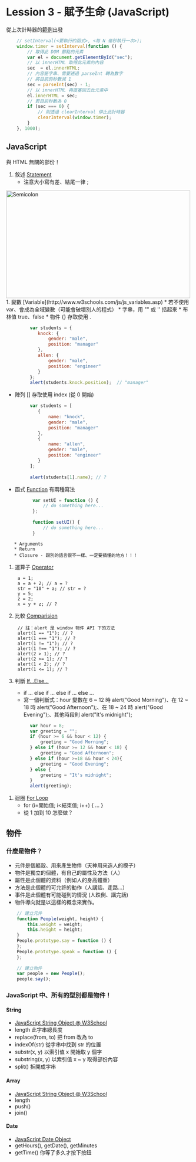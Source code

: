 # Lession 3 - 賦予生命 (JavaScript)

從上次計時器的[範例](http://jsfiddle.net/josephj/jZrgW/4/)出發 

```javascript
    // setInterval(<要執行的函式>, <每 N 毫秒執行一次>);
    window.timer = setInterval(function () {
        // 取得此 DOM 節點的元素
        var el = document.getElementById("sec");
        // 以 innerHTML 取得此元素的內容
        sec  = el.innerHTML;
        // 內容是字串、需要透過 parseInt 轉為數字
        // 將目前的秒數減 1
        sec = parseInt(sec) - 1;
        // 以 innerHTML 再度塞回去此元素中
        el.innerHTML = sec;
        // 若目前秒數為 0
        if (sec === 0) {
            // 則透過 clearInterval 停止此計時器
            clearInterval(window.timer);
        }
    }, 1000);
```

## JavaScript

與 HTML 無關的部份！

1. 敘述 [Statement](http://www.w3schools.com/js/js_statements.asp)
   * 注意大小寫有差、結尾一律 ;
<img src="http://farm9.staticflickr.com/8151/7174006748_8a09841844.jpg" width="500" height="292" alt="Semicolon">
1. 變數 [Variable](http://www.w3schools.com/js/js_variables.asp)
   * 若不使用 var、會成為全域變數（可能會破壞別人的程式）
   * 字串，用 "" 或 '' 括起來
   * 布林值 true、false
   * 物件 {} 存取使用 .

```javascript       
         var students = {
            knock: {
                gender: "male",
                position: "manager" 
            },
            allen: {
                gender: "male",
                position: "engineer"
            }
         };
         alert(students.knock.position);  // "manager"
```
        
       
   * 陣列 [] 存取使用 index (從 0 開始)
   
```javascript       
         var students = [
            {
                name: "knock",
                gender: "male",
                position: "manager"
            },
            {
                name: "allen",
                gender: "male",
                position: "engineer"
            }
         ];
        
         alert(students[1].name); // ?
```

   * 函式 [Function](http://www.w3schools.com/js/js_functions.asp)     有兩種寫法 
    
```javascript       
          var setUI = function () {
              // do something here...
          };
          
          function setUI() {
              // do something here...
          }
```

       * Arguments
       * Return 
       * Closure - 跟別的語言很不一樣、一定要搞懂的地方！！！

        
        
1. 運算子 [Operator](http://www.w3schools.com/js/js_operators.asp) 
    
        a = 1;
        a = a + 2; // a = ?
        str = "10" + a; // str = ?
        y = 5;
        z = 2;
        x = y + z; // ?
    
1. 比較 [Comparision](http://www.w3schools.com/js/js_comparisons.asp)

        // 註：alert 是 window 物件 API 下的方法
        alert(1 == "1"); // ?
        alert(1 === "1"); // ?
        alert(1 != "1"); // ?
        alert(1 !== "1"); // ?
        alert(2 > 1); // ?
        alert(2 >= 1); // ?
        alert(1 < 2); // ?
        alert(1 <= 1); // ?
                
1. 判斷 [If…Else…](http://www.w3schools.com/js/js_if_else.asp)
   * if … else if … else if … else ...
   * 寫一個判斷式：hour 變數在 6 ~ 12 時 alert("Good Morning")、在 12 ~ 18 時 alert("Good Afternoon");、在 18 ~ 24 時 alert("Good Evening");、其他時段則 alert("It's midnight");

```javascript 
         var hour = 8;
         var greeting = "";
         if (hour >= 6 && hour < 12) {
             greeting = "Good Morning";
         } else if (hour >= 12 && hour < 18) {
             greeting = "Good Afternoon";
         } else if (hour >=18 && hour < 24){
             greeting = "Good Evening";
         } else {
             greeting = "It's midnight";
         }       
         alert(greeting);
```
        
1. 迴圈 [For Loop](http://www.w3schools.com/js/js_loop_for.asp)
   * for (i=開始值; i<結束值; i++) { … }
   * 從 1 加到 10 怎麼做？
   
## 物件

### 什麼是物件？

* 元件是個軀殼、用來產生物件（天神用來造人的模子）
* 物件是獨立的個體，有自己的屬性及方法（人）
* 屬性是此個體的資料（例如人的身高體重）
* 方法是此個體的可允許的動作（人講話、走路...）
* 事件是此個體有可能碰到的情況 (人跌倒、講完話)
* 物件導向就是以這樣的概念來實作。

````javascript
    // 建立元件
    function People(weight, height) {
        this.weight = weight;
        this.height = height;
    }
    People.prototype.say = function () {
    };
    People.prototype.speak = function () {
    };
    
    // 建立物件
    var people = new People();
    people.say();   
````


### JavaScript 中、所有的型別都是物件！

#### String
* [JavaScript String Object @ W3School](http://www.w3schools.com/jsref/jsref_obj_string.asp)
* length 此字串總長度
* replace(from, to) 把 from 改為 to
* indexOf(str) 從字串中找到 str 的位置
* substr(x, y)  以索引值 x 開始取 y 個字
* substring(x, y) 以索引值 x ~ y 取得部份內容
* split() 拆開成字串

#### Array
* [JavaScript String Object @ W3School](http://www.w3schools.com/jsref/jsref_obj_array.asp)
* length
* push()
* join()

#### Date 
* [JavaScript Date Object](http://www.w3schools.com/jsref/jsref_obj_date.asp)
* getHours(), getDate(), getMinutes
* getTime() 你等了多久才按下按鈕
